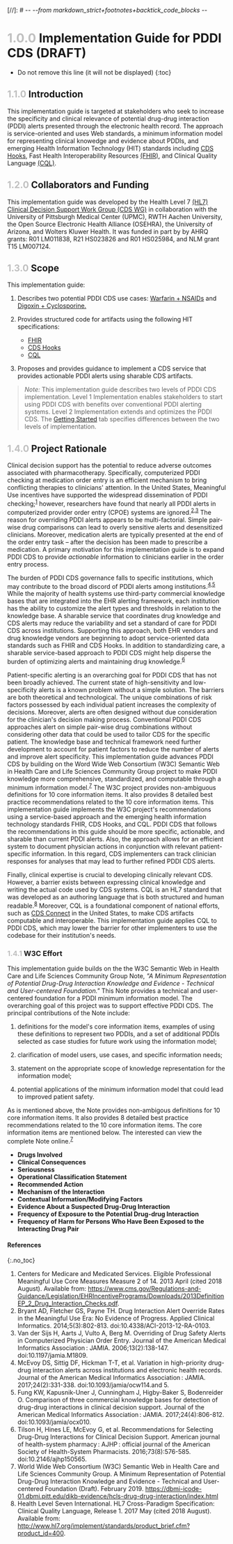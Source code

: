[//]: # -*- --from markdown_strict+footnotes+backtick_code_blocks -*-


# <span style="color:silver"> 1.0.0 </span> Implementation Guide for PDDI CDS (DRAFT)

<!-- TOC  the css styling for this is \pages\assets\css\project.css under 'markdown-toc'-->

* Do not remove this line (it will not be displayed)
{:toc}

## <span style="color:silver"> 1.1.0 </span> Introduction

This implementation guide is targeted at stakeholders who seek to increase the specificity and clinical relevance of potential drug-drug interaction (PDDI) alerts presented through the electronic health record. The approach is service-oriented and uses Web standards, a minimum information model for representing clinical knowedge and evidence about PDDIs, and emerging Health Information Technology (HIT) standards including [CDS Hooks](http://cds-hooks.org/), Fast Health Interoperability Resources [(FHIR)](http://www.fhir.org/), and Clinical Quality Language [(CQL)](https://ecqi.healthit.gov/cql-clinical-quality-language).

## <span style="color:silver"> 1.2.0 </span> Collaborators and Funding

This implementation guide was developed by the Health Level 7 [(HL7)](http://wiki.hl7.org) [Clinical Decision Support Work Group (CDS WG)](http://wiki.hl7.org/index.php?title=Clinical_Decision_Support_Workgroup) in collaboration with the University of Pittsburgh Medical Center (UPMC), RWTH Aachen University, the Open Source Electronic Health Alliance (OSEHRA), the University of Arizona, and Wolters Kluwer Health. It was funded in part by by AHRQ grants: R01 LM011838, R21 HS023826 and R01 HS025984, and NLM grant T15 LM007124.

## <span style="color:silver"> 1.3.0 </span> Scope

This implementation guide:

1. Describes two potential PDDI CDS use cases: [Warfarin + NSAIDs](documentation.html) and [Digoxin + Cyclosporine.](documentation.html)

2. Provides structured code for artifacts using the following HIT specifications:

	* [FHIR](http://www.fhir.org/)
	* [CDS Hooks](http://cds-hooks.org/)
	* [CQL](https://ecqi.healthit.gov/cql-clinical-quality-language)

3. Proposes and provides guidance to implement a CDS service that provides actionable PDDI alerts using sharable CDS artifacts.

> *Note:* This implementation guide describes two levels of PDDI CDS implementation. Level 1 Implementation enables stakeholders to start using PDDI CDS with benefits over conventional PDDI alerting systems. Level 2 Implementation extends and optimizes the PDDI CDS. The [Getting Started](start.html) tab specifies differences between the two levels of implementation.

## <span style="color:silver"> 1.4.0 </span> Project Rationale

Clinical decision support has the potential to reduce adverse outcomes associated with pharmacotherapy. Specifically, computerized PDDI checking at medication order entry is an efficient mechanism to bring conflicting therapies to clinicians' attention. In the United States, Meaningful Use incentives have supported the widespread dissemination of PDDI checking;<sup>[1](#references)</sup> however, researchers have found that nearly all PDDI alerts in computerized provider order entry (CPOE) systems are ignored.<sup>[2,3](#references)</sup> The reason for overriding PDDI alerts appears to be multi-factorial. Simple pair-wise drug comparisons can lead to overly sensitive alerts and desensitized clinicians. Moreover, medication alerts are typically presented at the end of the order entry task – after the decision has been made to prescribe a medication. A primary motivation for this implementation guide is to expand PDDI CDS to provide *actionable* information to clinicians earlier in the order entry process.

The burden of PDDI CDS governance falls to specific institutions, which may contribute to the broad discord of PDDI alerts among institutions.<sup>[4,5](#references)</sup> While the majority of health systems use third-party commercial knowledge bases that are integrated into the EHR alerting framework, each institution has the ability to customize the alert types and thresholds in relation to the knowledge base. A sharable service that coordinates drug knowledge and CDS alerts may reduce the variability and set a standard of care for PDDI CDS across institutions. Supporting this approach, both EHR vendors and drug knowledge vendors are beginning to adopt service-oriented data standards such as FHIR and CDS Hooks. In addition to standardizing care, a sharable service-based approach to PDDI CDS might help disperse the burden of optimizing alerts and maintaining drug knowledge.<sup>[6](#references)</sup>    

Patient-specific alerting is an overarching goal for PDDI CDS that has not been broadly achieved. The current state of high-sensitivity and low-specificity alerts is a known problem without a simple solution. The barriers are both theoretical and technological. The unique combinations of risk factors possessed by each individual patient increases the complexity of decisions. Moreover, alerts are often designed without due consideration for the clinician's decision making process. Conventional PDDI CDS approaches alert on simple pair-wise drug combinations without considering other data that could be used to tailor CDS for the specific patient. The knowledge base and technical framework need further development to account for patient factors to reduce the number of alerts and improve alert specificity. This implementation guide advances PDDI CDS by building on the Word Wide Web Consortium (W3C) Semantic Web in Health Care and Life Sciences Community Group project to make PDDI knowledge more comprehensive, standardized, and computable through a minimum information model.<sup>[7](#references)</sup> The W3C project provides non-ambiguous definitions for 10 core information items. It also provides 8 detailed best practice recommendations related to the 10 core information items. This implementation guide implements the W3C project's recommendations using a service-based approach and the emerging health information technology standards FHIR, CDS Hooks, and CQL. PDDI CDS that follows the recommendations in this guide should be more specific, actionable, and sharable than current PDDI alerts. Also, the approach allows for an efficient system to document physician actions in conjunction with relevant patient-specific information. In this regard, CDS implementers can track clinician responses for analyses that may lead to further refined PDDI CDS alerts. 

Finally, clinical expertise is crucial to developing clinically relevant CDS. However, a barrier exists between expressing clinical knowledge and writing the actual code used by CDS systems. CQL is an HL7 standard that was developed as an authoring language that is both structured and human readable.<sup>[8](#references)</sup> Moreover, CQL is a foundational component of national efforts, such as [CDS Connect](https://cds.ahrq.gov/cdsconnect) in the United States, to make CDS artifacts computable and interoperable. This implementation guide applies CQL to PDDI CDS, which may lower the barrier for other implementers to use the codebase for their institution's needs.

### <span style="color:silver"> 1.4.1 </span> W3C Effort

This implementation guide builds on the the W3C Semantic Web in Health Care and Life Sciences Community Group Note, *"A Minimum Representation of Potential Drug-Drug Interaction Knowledge and Evidence - Technical and User-centered Foundation."* This Note provides a technical and user-centered foundation for a PDDI minimum information model. The overarching goal of this project was to support effective PDDI CDS. The principal contributions of the Note include:

1. definitions for the model's core information items, examples of using these definitions to represent two PDDIs, and a set of additional PDDIs selected as case studies for future work using the information model;

2. clarification of model users, use cases, and specific information needs;

3. statement on the appropriate scope of knowledge representation for the information model;

4. potential applications of the minimum information model that could lead to improved patient safety.

As is mentioned above, the Note provides non-ambigous definitions for 10 core information items. It also provides 8 detailed best practice recommendations related to the 10 core information items. The core information items are mentioned below. The interested can view the complete Note online.<sup>[7](#references)</sup>

   * **Drugs Involved** 
   * **Clinical Consequences**
   * **Seriousness**
   * **Operational Classification Statement**
   * **Recommended Action**
   * **Mechanism of the Interaction**
   * **Contextual Information/Modifying Factors**
   * **Evidence About a Suspected Drug-Drug Interaction**
   * **Frequency of Exposure to the Potential Drug-drug Interaction**
   * **Frequency of Harm for Persons Who Have Been Exposed to the Interacting Drug Pair**


<a name="references"></a>

#### References
{:.no_toc}
   
1. Centers for Medicare and Medicated Services. Eligible Professional Meaningful Use Core Measures Measure 2 of 14. 2013 April (cited 2018 August). Available from: https://www.cms.gov/Regulations-and-Guidance/Legislation/EHRIncentivePrograms/Downloads/2013DefinitionEP_2_Drug_Interaction_Checks.pdf. 
2. Bryant AD, Fletcher GS, Payne TH. Drug Interaction Alert Override Rates in the Meaningful Use Era: No Evidence of Progress. Applied Clinical Informatics. 2014;5(3):802-813. doi:10.4338/ACI-2013-12-RA-0103.
3. Van der Sijs H, Aarts J, Vulto A, Berg M. Overriding of Drug Safety Alerts in Computerized Physician Order Entry. Journal of the American Medical Informatics Association : JAMIA. 2006;13(2):138-147. doi:10.1197/jamia.M1809.
4. McEvoy DS, Sittig DF, Hickman T-T, et al. Variation in high-priority drug-drug interaction alerts across institutions and electronic health records. Journal of the American Medical Informatics Association : JAMIA. 2017;24(2):331-338. doi:10.1093/jamia/ocw114.and 5.
5. Fung KW, Kapusnik-Uner J, Cunningham J, Higby-Baker S, Bodenreider O. Comparison of three commercial knowledge bases for detection of drug-drug interactions in clinical decision support. Journal of the American Medical Informatics Association : JAMIA. 2017;24(4):806-812. doi:10.1093/jamia/ocx010.
6. Tilson H, Hines LE, McEvoy G, et al. Recommendations for Selecting Drug-Drug Interactions for Clinical Decision Support. American journal of health-system pharmacy : AJHP : official journal of the American Society of Health-System Pharmacists. 2016;73(8):576-585. doi:10.2146/ajhp150565.
7. World Wide Web Consortium (W3C) Semantic Web in Health Care and Life Sciences Community Group. A Minimum Representation of Potential Drug-Drug Interaction Knowledge and Evidence - Technical and User-centered Foundation (Draft). February 2019. https://dbmi-icode-01.dbmi.pitt.edu/dikb-evidence/hcls-drug-drug-interaction/index.html 
8. Health Level Seven International. HL7 Cross-Paradigm Specification: Clinical Quality Language, Release 1. 2017 May (cited 2018 August). Available from: http://www.hl7.org/implement/standards/product_brief.cfm?product_id=400.
    
